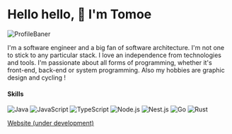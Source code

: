 # Hello hello, 👋 I'm Tomoe
![ProfileBaner](https://i.ibb.co/3mVQfvSH/mb-final.png)

I'm a software engineer and a big fan of software architecture. I'm not one to stick to any particular stack. I love an independence from technologies and tools. I'm passionate about all forms of programming, whether it's front-end, back-end or system programming.
Also my hobbies are graphic design and cycling !

#### Skills
![Java](https://img.shields.io/badge/java-%23ED8B00.svg?style=for-the-badge&logo=openjdk&logoColor=white) ![JavaScript](https://img.shields.io/badge/JavaScript-F7DF1E.svg?style=for-the-badge&logo=JavaScript&logoColor=black) ![TypeScript](https://img.shields.io/badge/TypeScript-3178C6.svg?style=for-the-badge&logo=TypeScript&logoColor=white) ![Node.js](https://img.shields.io/badge/Node.js-5FA04E.svg?style=for-the-badge&logo=nodedotjs&logoColor=white) ![Nest.js](https://img.shields.io/badge/NestJS-E0234E.svg?style=for-the-badge&logo=NestJS&logoColor=white)  ![Go](https://img.shields.io/badge/Go-00ADD8.svg?style=for-the-badge&logo=Go&logoColor=white) ![Rust](https://img.shields.io/badge/Rust-000000.svg?style=for-the-badge&logo=Rust&logoColor=white)

[Website (under development)](https://tomoe-lyart.vercel.app/)
